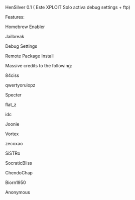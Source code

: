 HenSilver 0.1 ( Este XPLOIT Solo activa debug settings + ftp)

Features:

Homebrew Enabler

Jailbreak

Debug Settings

Remote Package Install

Massive credits to the following:

84ciss

qwertyoruiopz

Specter

flat_z

idc

Joonie

Vortex

zecoxao

SiSTRo

SocraticBliss

ChendoChap

Biorn1950

Anonymous



